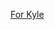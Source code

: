 [For Kyle](https://arcanis.github.io/secretsanta/pairing.html?name=Kyle&key=47800&pairing=U2FsdGVkX1%2B0s54p9HVd9IU5x0tU%2FzPU%2FgwCM8uZE0%2FhuaY2cRe%2BbwaAaXew3qgbF%2Bx468sZEgmbCv63aqFCW4d3QyrhsZSXbo16dVT2SDDfgZU1eTOPaP4gXDhJub5OKKKXpX6vc4Ao90aDxPeNRlRtfc%2Fc%2Bko2P1WVqnVAgcGNq661oHOaHhN3awNln839)
